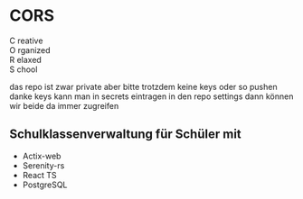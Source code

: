 # CORS
C reative  
O rganized  
R elaxed  
S chool  

das repo ist zwar private aber bitte trotzdem keine keys oder so pushen danke
keys kann man in secrets eintragen in den repo settings dann können wir beide da immer zugreifen

## Schulklassenverwaltung für Schüler mit
* Actix-web
* Serenity-rs
* React TS
* PostgreSQL
